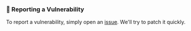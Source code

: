 ### 📝 Reporting a Vulnerability

To report a vulnerability, simply open an [issue](https://github.com/nextlinux/profiler/issues).
We'll try to patch it quickly.
